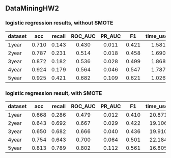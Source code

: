 ## DataMiningHW2

### logistic regression results, without SMOTE

| dataset | acc | recall | ROC_AUC | PR_AUC | F1 | time_used |
| :------ | :----: | :------: | :------: | :------: | :---: | :---: |
| 1year | 0.710 |0.143 | 0.430 | 0.011 | 0.421 | 1.581 |
| 2year | 0.787 |0.231 | 0.514 | 0.018 | 0.458 | 1.690 |
| 3year | 0.872 |0.182 | 0.536 | 0.028 | 0.499 | 1.868 |
| 4year | 0.924 |0.179 | 0.564 | 0.046 | 0.547 | 1.787 |
| 5year | 0.925 |0.421 | 0.682 | 0.109 | 0.621 | 1.026 |

### logistic regression result, with SMOTE

| dataset | acc | recall | ROC_AUC | PR_AUC | F1 | time_used |
| :------ | :----: | :------: | :------: | :------: | :---: | :---: |
| 1year | 0.668 |0.286 | 0.479 | 0.012 | 0.410 | 20.871 |
| 2year | 0.643 |0.692 | 0.667 | 0.029 | 0.422 | 19.106 |
| 3year | 0.650 |0.682 | 0.666 | 0.040 | 0.436 | 19.910 |
| 4year | 0.754 |0.643 | 0.700 | 0.064 | 0.501 | 22.184 |
| 5year | 0.813 |0.789 | 0.802 | 0.112 | 0.561 | 16.805 |
